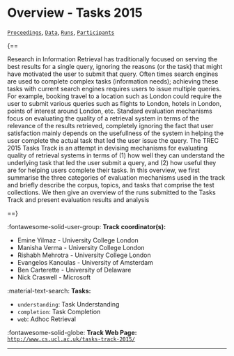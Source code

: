 # Overview - Tasks 2015

[`Proceedings`](./proceedings.md), [`Data`](./data.md), [`Runs`](./runs.md), [`Participants`](./participants.md)

{==

Research in Information Retrieval has traditionally focused on serving the best results for a single query, ignoring the reasons (or the task) that might have motivated the user to submit that query. Often times search engines are used to complete complex tasks (information needs); achieving these tasks with current search engines requires users to issue multiple queries. For example, booking travel to a location such as London could require the user to submit various queries such as flights to London, hotels in London, points of interest around London, etc. Standard evaluation mechanisms focus on evaluating the quality of a retrieval system in terms of the relevance of the results retrieved, completely ignoring the fact that user satisfaction mainly depends on the usefullness of the system in helping the user complete the actual task that led the user issue the query. The TREC 2015 Tasks Track is an attempt in devising mechanisms for evaluating quality of retrieval systems in terms of (1) how well they can understand the underlying task that led the user submit a query, and (2) how useful they are for helping users complete their tasks. In this overview, we first summarise the three categories of evaluation mechanisms used in the track and briefly describe the corpus, topics, and tasks that comprise the test collections. We then give an overview of the runs submitted to the Tasks Track and present evaluation results and analysis

==}

:fontawesome-solid-user-group: **Track coordinator(s):**

- Emine Yilmaz - University College London 
- Manisha Verma - University College London 
- Rishabh Mehrotra - University College London 
- Evangelos Kanoulas - University of Amsterdam 
- Ben Carterette - University of Delaware 
- Nick Craswell - Microsoft 

:material-text-search: **Tasks:**

- `understanding`: Task Understanding 
- `completion`: Task Completion 
- `web`: Adhoc Retrieval 

:fontawesome-solid-globe: **Track Web Page:** [`http://www.cs.ucl.ac.uk/tasks-track-2015/`](http://www.cs.ucl.ac.uk/tasks-track-2015/) 

---

